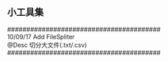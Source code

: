 ## 小工具集

########################################  
10/09/17 Add FileSpliter  
@Desc 切分大文件(.txt/.csv)  
########################################
